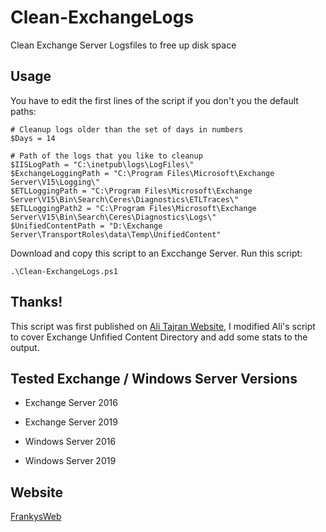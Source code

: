 # Clean-ExchangeLogs
 Clean Exchange Server Logsfiles to free up disk space

## Usage
You have to edit the first lines of the script if you don't you the default paths:

```
# Cleanup logs older than the set of days in numbers
$Days = 14

# Path of the logs that you like to cleanup
$IISLogPath = "C:\inetpub\logs\LogFiles\"
$ExchangeLoggingPath = "C:\Program Files\Microsoft\Exchange Server\V15\Logging\"
$ETLLoggingPath = "C:\Program Files\Microsoft\Exchange Server\V15\Bin\Search\Ceres\Diagnostics\ETLTraces\"
$ETLLoggingPath2 = "C:\Program Files\Microsoft\Exchange Server\V15\Bin\Search\Ceres\Diagnostics\Logs\"
$UnifiedContentPath = "D:\Exchange Server\TransportRoles\data\Temp\UnifiedContent"
```

Download and copy this script to an Excchange Server.
Run this script:

```
.\Clean-ExchangeLogs.ps1
```

## Thanks!
This script was first published on [Ali Tajran Website](https://www.alitajran.com/cleanup-logs-exchange-2013-2016-2019/),
I modified Ali's script to cover Exchange Unfified Content Directory and add some stats to the output.

## Tested Exchange / Windows Server Versions

 - Exchange Server 2016
 - Exchange Server 2019

 - Windows Server 2016
 - Windows Server 2019

## Website
 [FrankysWeb](https://www.frankysweb.de/)

